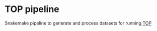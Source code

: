 # TOP pipeline

Snakemake pipeline to generate and process datasets for running [TOP](https://kevinlkx.github.io/TOP/)
